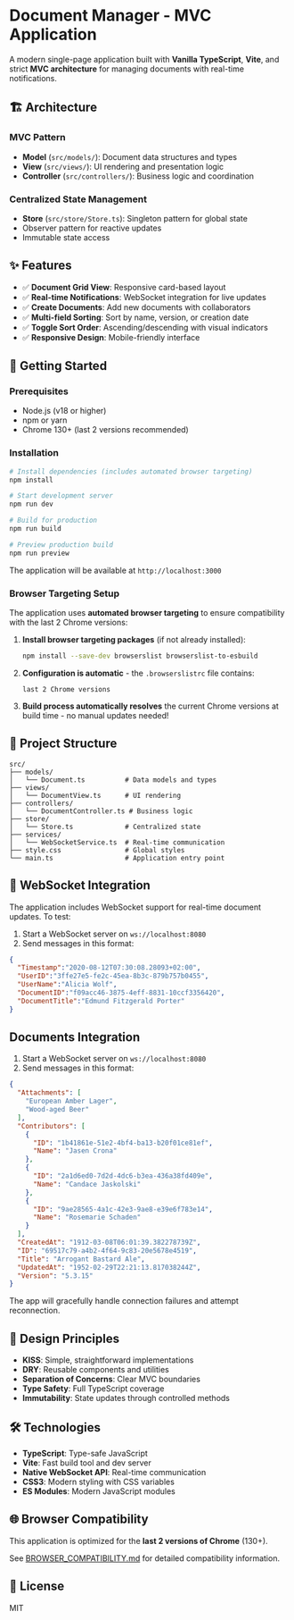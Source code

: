 # Document Manager - MVC Application

A modern single-page application built with **Vanilla TypeScript**, **Vite**, and strict **MVC architecture** for managing documents with real-time notifications.

## 🏗️ Architecture

### MVC Pattern
- **Model** (`src/models/`): Document data structures and types
- **View** (`src/views/`): UI rendering and presentation logic
- **Controller** (`src/controllers/`): Business logic and coordination

### Centralized State Management
- **Store** (`src/store/Store.ts`): Singleton pattern for global state
- Observer pattern for reactive updates
- Immutable state access

## ✨ Features

- ✅ **Document Grid View**: Responsive card-based layout
- ✅ **Real-time Notifications**: WebSocket integration for live updates
- ✅ **Create Documents**: Add new documents with collaborators
- ✅ **Multi-field Sorting**: Sort by name, version, or creation date
- ✅ **Toggle Sort Order**: Ascending/descending with visual indicators
- ✅ **Responsive Design**: Mobile-friendly interface

## 🚀 Getting Started

### Prerequisites
- Node.js (v18 or higher)
- npm or yarn
- Chrome 130+ (last 2 versions recommended)

### Installation

```bash
# Install dependencies (includes automated browser targeting)
npm install

# Start development server
npm run dev

# Build for production
npm run build

# Preview production build
npm run preview
```

The application will be available at `http://localhost:3000`

### Browser Targeting Setup

The application uses **automated browser targeting** to ensure compatibility with the last 2 Chrome versions:

1. **Install browser targeting packages** (if not already installed):
   ```bash
   npm install --save-dev browserslist browserslist-to-esbuild
   ```

2. **Configuration is automatic** - the `.browserslistrc` file contains:
   ```
   last 2 Chrome versions
   ```

3. **Build process automatically resolves** the current Chrome versions at build time - no manual updates needed!

## 📁 Project Structure

```
src/
├── models/
│   └── Document.ts          # Data models and types
├── views/
│   └── DocumentView.ts      # UI rendering
├── controllers/
│   └── DocumentController.ts # Business logic
├── store/
│   └── Store.ts             # Centralized state
├── services/
│   └── WebSocketService.ts  # Real-time communication
├── style.css                # Global styles
└── main.ts                  # Application entry point
```

## 🔌 WebSocket Integration

The application includes WebSocket support for real-time document updates. To test:

1. Start a WebSocket server on `ws://localhost:8080`
2. Send messages in this format:

```json
{
  "Timestamp":"2020-08-12T07:30:08.28093+02:00",
  "UserID":"3ffe27e5-fe2c-45ea-8b3c-879b757b0455",
  "UserName":"Alicia Wolf",
  "DocumentID":"f09acc46-3875-4eff-8831-10ccf3356420",
  "DocumentTitle":"Edmund Fitzgerald Porter"
}
```

## Documents Integration

1. Start a WebSocket server on `ws://localhost:8080`
2. Send messages in this format:

```json
{
  "Attachments": [
    "European Amber Lager",
    "Wood-aged Beer"
  ],
  "Contributors": [
    {
      "ID": "1b41861e-51e2-4bf4-ba13-b20f01ce81ef",
      "Name": "Jasen Crona"
    },
    {
      "ID": "2a1d6ed0-7d2d-4dc6-b3ea-436a38fd409e",
      "Name": "Candace Jaskolski"
    },
    {
      "ID": "9ae28565-4a1c-42e3-9ae8-e39e6f783e14",
      "Name": "Rosemarie Schaden"
    }
  ],
  "CreatedAt": "1912-03-08T06:01:39.382278739Z",
  "ID": "69517c79-a4b2-4f64-9c83-20e5678e4519",
  "Title": "Arrogant Bastard Ale",
  "UpdatedAt": "1952-02-29T22:21:13.817038244Z",
  "Version": "5.3.15"
}
```

The app will gracefully handle connection failures and attempt reconnection.

## 🎨 Design Principles

- **KISS**: Simple, straightforward implementations
- **DRY**: Reusable components and utilities
- **Separation of Concerns**: Clear MVC boundaries
- **Type Safety**: Full TypeScript coverage
- **Immutability**: State updates through controlled methods

## 🛠️ Technologies

- **TypeScript**: Type-safe JavaScript
- **Vite**: Fast build tool and dev server
- **Native WebSocket API**: Real-time communication
- **CSS3**: Modern styling with CSS variables
- **ES Modules**: Modern JavaScript modules

## 🌐 Browser Compatibility

This application is optimized for the **last 2 versions of Chrome** (130+). 

See [BROWSER_COMPATIBILITY.md](./BROWSER_COMPATIBILITY.md) for detailed compatibility information.

## 📝 License

MIT
